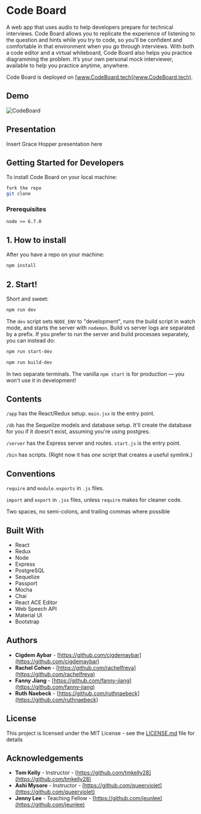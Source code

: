 # Code Board

A web app that uses audio to help developers prepare for technical interviews. Code Board allows you to replicate the experience of listening to the question and hints while you try to code, so you’ll be confident and comfortable in that environment when you go through interviews. With both a code editor and a virtual whiteboard, Code Board also helps you practice diagramming the problem. It’s your own personal mock interviewer, available to help you practice anytime, anywhere.

Code Board is deployed on [www.CodeBoard.tech](www.CodeBoard.tech).

## Demo

![CodeBoard](/readme/Demo.gif?raw=true "App Demo")

## Presentation

Insert Grace Hopper presentation here

## Getting Started for Developers

To install Code Board on your local machine:

```sh
fork the repo
git clone
```

### Prerequisites

```node >= 6.7.0```

## 1. How to install

After you have a repo on your machine:

```sh
npm install
```

## 2. Start!

Short and sweet:

```sh
npm run dev
```

The `dev` script sets `NODE_ENV` to "development", runs the build script in watch mode, and
starts the server with `nodemon`. Build vs server logs are separated by a prefix. If you prefer
to run the server and build processes separately, you can instead do:

```sh
npm run start-dev
```

```sh
npm run build-dev
```

In two separate terminals. The vanilla `npm start` is for production — you won't use it in development!

## Contents

`/app` has the React/Redux setup. `main.jsx` is the entry point.

`/db` has the Sequelize models and database setup. It'll create the database for you if it doesn't exist,
assuming you're using postgres.

`/server` has the Express server and routes. `start.js` is the entry point.

`/bin` has scripts. (Right now it has *one* script that creates a useful symlink.)

## Conventions

`require` and `module.exports` in `.js` files.

`import` and `export` in `.jsx` files, unless `require` makes for cleaner code.

Two spaces, no semi-colons, and trailing commas where possible

## Built With

* React
* Redux
* Node
* Express
* PostgreSQL
* Sequelize
* Passport
* Mocha
* Chai
* React ACE Editor
* Web Speech API
* Material UI
* Bootstrap

## Authors

* **Cigdem Aybar** - [https://github.com/cigdemaybar](https://github.com/cigdemaybar)
* **Rachel Cohen** - [https://github.com/rachelfreya](https://github.com/rachelfreya)
* **Fanny Jiang** - [https://github.com/fanny-jiang](https://github.com/fanny-jiang)
* **Ruth Naebeck** - [https://github.com/ruthnaebeck](https://github.com/ruthnaebeck)

## License

This project is licensed under the MIT License - see the [LICENSE.md](LICENSE.md) file for details

## Acknowledgements

* **Tom Kelly** - Instructor - [https://github.com/tmkelly28](https://github.com/tmkelly28)
* **Ashi Mysore** - Instructor - [https://github.com/queerviolet](https://github.com/queerviolet)
* **Jenny Lee** - Teaching Fellow - [https://github.com/jeunlee](https://github.com/jeunlee)
